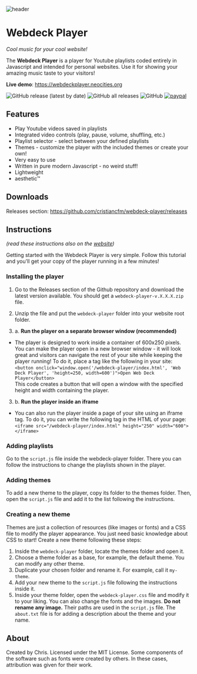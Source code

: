 
![header](https://user-images.githubusercontent.com/72354794/211170247-af9a802e-73f2-429c-a697-6edd49c24006.png)

# Webdeck Player
*Cool music for your cool website!*

The **Webdeck Player** is a player for Youtube playlists coded entirely in Javascript and intended for personal websites. Use it for showing your amazing music taste to your visitors!

**Live demo**: https://webdeckplayer.neocities.org

![GitHub release (latest by date)](https://img.shields.io/github/v/release/cristiancfm/webdeck-player)
![GitHub all releases](https://img.shields.io/github/downloads/cristiancfm/webdeck-player/total)
![GitHub](https://img.shields.io/github/license/cristiancfm/webdeck-player)
[![paypal](https://www.paypalobjects.com/en_US/i/btn/btn_donate_SM.gif)](https://paypal.me/cristiancfm)


## Features
- Play Youtube videos saved in playlists
- Integrated video controls (play, pause, volume, shuffling, etc.)
- Playlist selector - select between your defined playlists
- Themes - customize the player with the included themes or create your own!
- Very easy to use
- Written in pure modern Javascript - no weird stuff!
- Lightweight
- aesthetic™


## Downloads
Releases section: https://github.com/cristiancfm/webdeck-player/releases

## Instructions
*(read these instructions also on the [website](https://webdeckplayer.neocities.org))*

Getting started with the Webdeck Player is very simple. Follow this tutorial and you'll get your copy of the player running in a few minutes!


### Installing the player
1. Go to the Releases section of the Github repository and download the latest version available. You should get a `webdeck-player-v.X.X.X.zip` file.
2. Unzip the file and put the `webdeck-player` folder into your website root folder.

3. a. **Run the player on a separate browser window (recommended)**
  - The player is designed to work inside a container of 600x250 pixels. You can make the player open in a new browser window - it will look great and visitors can navigate the rest of your site while keeping the player running! To do it, place a tag like the following in your site:  
`<button onclick="window.open('/webdeck-player/index.html', 'Web Deck Player', 'height=250, width=600')">Open Web Deck Player</button>`  
This code creates a button that will open a window with the specified height and width containing the player.

3. b. **Run the player inside an iframe**
  - You can also run the player inside a page of your site using an iframe tag. To do it, you can write the following tag in the HTML of your page:  
`<iframe src="/webdeck-player/index.html" height="250" width="600"></iframe>`  

### Adding playlists

Go to the `script.js` file inside the webdeck-player folder. There you can follow the instructions to change the playlists shown in the player.

### Adding themes

To add a new theme to the player, copy its folder to the themes folder. Then, open the `script.js` file and add it to the list following the instructions.

### Creating a new theme

Themes are just a collection of resources (like images or fonts) and a CSS file to modify the player appearance. You just need basic knowledge about CSS to start! Create a new theme following these steps:

1. Inside the `webdeck-player` folder, locate the themes folder and open it.
2. Choose a theme folder as a base, for example, the default theme. You can modify any other theme.
3. Duplicate your chosen folder and rename it. For example, call it `my-theme`.
4. Add your new theme to the `script.js` file following the instructions inside it.
5. Inside your theme folder, open the `webdeck-player.css` file and modify it to your liking. You can also change the fonts and the images. **Do not rename any image.** Their paths are used in the `script.js` file. The `about.txt` file is for adding a description about the theme and your name.

## About
Created by Chris. Licensed under the MIT License. Some components of the software such as fonts were created by others. In these cases, attribution was given for their work.
